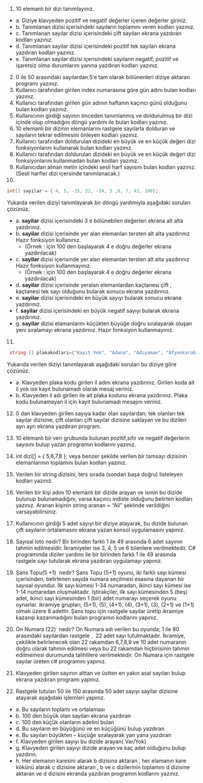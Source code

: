 1. 10 elemanlı bir dizi tanımlayınız.
- a. Diziye klavyeden pozitif ve negatif değerler içeren değerler giriniz.
- b. Tanımlanan dizisi içerisindeki sayıların toplamını veren kodları yazınız.
- c. Tanımlanan sayılar dizisi içerisindeki çift sayıları ekrana yazdıran kodları yazınız.
- d. Tanımlanan sayılar dizisi içerisindeki pozitif tek sayıları ekrana yazdıran kodları yazınız.
- e. Tanımlanan sayılar dizisi içerisindeki sayıların negatif, pozitif ve işaretsiz olma durumlarını yanına yazdıran kodları yazınız.

2. 0 ile 50 arasındaki sayılardan 5′e tam olarak bölünenleri diziye aktaran programı yazınız.
3. Kullanıcı tarafından girilen index numarasına göre gün adını bulan kodları yazınız.
4. Kullanıcı tarafından girilen gün adının haftanın kaçıncı günü olduğunu bulan kodları yazınız.
5. Kullanıcının girdiği sayının önceden tanımlanmış ve doldurulmuş bir dizi içinde olup olmadığını döngü yardımı ile bulan kodları yazınız.
6. 10 elemanlı bir dizinin elemanlarını rastgele sayılarla dolduran ve sayıların tekrar edilmesini önleyen kodları yazınız.
7. Kullanıcı tarafından doldurulan dizideki en büyük ve en küçük değeri dizi fonksiyonlarını kullanarak bulan kodları yazınız.
8. Kullanıcı tarafından doldurulan dizideki en büyük ve en küçük değeri dizi fonksiyonlarını kullanmadan bulan kodları yazınız.
9. Kullanıcıdan alınan metin içindeki sesli harf sayısını bulan kodları yazınız. (Sesli harfler dizi içersinde tanımlanacak.)
10. 
```csharp
int[] sayilar = { 4, 5, -15, 22, -34, 3 ,0, 7, 43, 100}; 
```
 Yukarda verilen diziyi tanımlayarak bir döngü yardımıyla aşağıdaki soruları çözünüz.
- a. **sayilar** dizisi içerisindeki 3 e bölünebilen değerleri ekrana alt alta yazdırınız.
- b. **sayilar** dizisi içerisinde yer alan elemanları tersten alt alta yazdırınız Hazır fonksiyon kullanınız.
  -  (Örnek : için 100 den başlayarak 4 e doğru değerler ekrana yazdırılacak)
- c. **sayilar** dizisi içerisinde yer alan elemanları tersten alt alta yazdırınız Hazır fonksiyon kullanmayınız.
  - (Örnek : için 100 den başlayarak 4 e doğru değerler ekrana yazdırılacak)
- d. **sayilar** dizisi içerisinde yeralan elemanlardan kaçtanesi çift , kaçtanesi tek sayı olduğunu bularak sonucu ekrana yazdırınız.
- e. **sayilar** dizisi içerisindeki en büyük sayıyı bularak sonucu ekrana yazdırınız.
- f. **sayilar** dizisi içerisindeki en büyük negatif sayıyı bularak ekrana yazdırınız.
- g. **sayilar** dizisi elamanlarını küçükten büyüğe doğru sıralayarak oluşan yeni sıralamayı ekrana yazdırnız. Hazır fonksiyon kullanmayınız.
11.
```csharp
 string [] plakakodlari={"Kayıt Yok", "Adana", "Adıyaman", "Afyonkarahisar", "Ağrı", "Amasya", "Ankara"};
```
Yukarıda verilen diziyi tanımlayarak aşağıdaki soruları bu diziye göre çözünüz.
- a. Klavyeden plaka kodu girilen il adını ekrana yazdırınız. Girilen koda ait il yok ise kayıt bulunamadı olarak mesaj veriniz.
- b. Klavyeden il adı girilen ile ait plaka kodunu ekrana yazdırınız. Plaka kodu bulunamayan il için kayıt bulunamadı mesajını veriniz.

12. 0 dan klavyeden girilen sayıya kadar olan sayılardan; tek olanları tek sayılar dizisine, çift olanları çift sayılar dizisine saklayan ve bu dizileri ayrı ayrı ekrana yazdıran program.
13. 10 elemanlı bir veri grubunda bulunan pozitif,sıfır ve negatif değerlerin sayısını bulup yazan programın kodlarını yazınız.
14. int dizi[] = { 5,6,7,8 };  veya benzer şekilde verilen bir tamsayı dizisinin elemanlarının toplamını bulan kodları yazınız.
15. Verilen bir string dizisini, ters sırada (sondan başa doğru) listeleyen kodları yazınız.
16. Verilen bir kişi adını 10 elemanlı bir dizide arayan ve ismin bu dizide bulunup bulunamadığını, varsa kaçıncı indiste olduğunu belirten kodları yazınız. Aranan kişinin string aranan = “Ali” şeklinde verildiğini varsayabilirsiniz.
17. Kullanıcının girdiği 5 adet sayıyı bir diziye atayarak, bu dizide bulunan çift sayıların ortalamasını ekrana yazan konsol uygulamasını yapınız.
18. Sayısal loto nedir? Bir birinden farklı 1 ile 49 arasında 6 adet sayının tahmin edilmesidir. İkramiyeler ise 3, 4, 5 ve 6 bilenlere verilmektedir. C# programında diziler yardımı ile bir birinden farklı 1 ile 49 arasında rastgele sayı tutularak ekrana yazdıran uygulamayı yapınız.
19. Şans Topu(5 +1)  nedir? Şans Topu (5+1) oyunu, iki farklı sayı kümesi içerisinden, belirlenen sayıda numara seçilmesi esasına dayanan bir sayısal oyundur. İlk sayı kümesi 1-34 numaradan, ikinci sayı kümesi ise 1-14 numaradan oluşmaktadır. İştirakçiler, ilk sayı kümesinden 5 (beş) adet, ikinci sayı kümesinden 1 (bir) adet numarayı seçerek oyunu oynarlar. ikramiye grupları, (5+1), (5), (4+1), (4), (3+1), (3), (2+1) ve (1+1) olmak üzere 8 adettir.
Şans topu için rastgele sayılar üretip ikramiye kazanıp kazanmadığını bulan programın kodlarını yapınız.
20. On Numara (22)  nedir? On Numara adı verilen bu oyunda; 1 ile 80 arasındaki sayılardan rastgele ,  22 adet sayı tutulmaktadır. İkramiye, çekilikle belirlenecek olan 22 rakamdan 6,7,8,9 ve 10 adet numaranın doğru olarak tahmin edilmesi veya bu 22 rakamdan hiçbirisinin tahmin edilmemesi durumunda talihlilere verilmektedir. On Numara için rastgele sayılar üreten c# programını yapınız.
21. Klavyeden girilen sayının alttan ve üstten en yakın asal sayıları bulup ekrana yazdıran programı yapınız.

22. Rastgele tutulan 50 ile 150 arasında 50 adet sayıyı sayilar dizisine atayarak aşağıdaki işlemleri yapınız.
- a. Bu sayıların toplamı ve ortalaması
- b. 100 den büyük olan sayıları ekrana yazdıran
- c. 100 den küçük olanların adetini bulan
- d. Bu sayıların en büyüğünü ve en küçüğünü bulup yazdıran
- e. Bu sayıları büyükten – küçüğe sıralayarak yan yana yazdıran
- f. Klavyeden girilen sayıyı bu dizide arayan( Var/Yok)
- g. Klavyeden girilen sayıyı dizide arayan ve kaç adet olduğunu bulup yazdırın.
- h. Her elemanın karesini alarak b dizisina aktaran , her elamanın kare kökünü alarak c dizisine aktaran , b ve c dizilerinin toplamını d dizisine aktaran ve d dizisini ekranda yazdıran programın kodlarını yazınız.